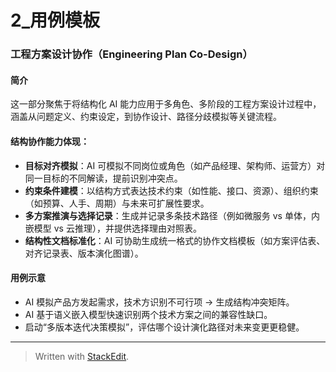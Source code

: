 ﻿#  2\_用例模板

###  工程方案设计协作（Engineering Plan Co-Design）

#### 简介

这一部分聚焦于将结构化 AI 能力应用于多角色、多阶段的工程方案设计过程中，涵盖从问题定义、约束设定，到协作设计、路径分歧模拟等关键流程。

#### 结构协作能力体现：

* **目标对齐模拟**：AI 可模拟不同岗位或角色（如产品经理、架构师、运营方）对同一目标的不同解读，提前识别冲突点。
* **约束条件建模**：以结构方式表达技术约束（如性能、接口、资源）、组织约束（如预算、人手、周期）与未来可扩展性要求。
* **多方案推演与选择记录**：生成并记录多条技术路径（例如微服务 vs 单体，内嵌模型 vs 云推理），并提供选择理由对照表。
* **结构性文档标准化**：AI 可协助生成统一格式的协作文档模板（如方案评估表、对齐记录表、版本演化图谱）。

#### 用例示意

* AI 模拟产品方发起需求，技术方识别不可行项 → 生成结构冲突矩阵。
* AI 基于语义嵌入模型快速识别两个技术方案之间的兼容性缺口。
* 启动“多版本迭代决策模拟”，评估哪个设计演化路径对未来变更更稳健。

---


> Written with [StackEdit](https://stackedit.io/).
